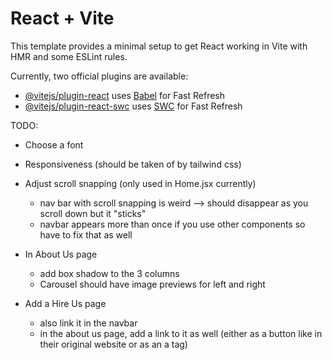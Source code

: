 # React + Vite

This template provides a minimal setup to get React working in Vite with HMR and some ESLint rules.

Currently, two official plugins are available:

- [@vitejs/plugin-react](https://github.com/vitejs/vite-plugin-react/blob/main/packages/plugin-react/README.md) uses [Babel](https://babeljs.io/) for Fast Refresh
- [@vitejs/plugin-react-swc](https://github.com/vitejs/vite-plugin-react-swc) uses [SWC](https://swc.rs/) for Fast Refresh

TODO:

- Choose a font
- Responsiveness (should be taken of by tailwind css)

- Adjust scroll snapping (only used in Home.jsx currently)

  - nav bar with scroll snapping is weird --> should disappear as you scroll down but it "sticks"
  - navbar appears more than once if you use other components so have to fix that as well

- In About Us page

  - add box shadow to the 3 columns
  - Carousel should have image previews for left and right

- Add a Hire Us page

  - also link it in the navbar
  - in the about us page, add a link to it as well (either as a button like in their original website or as an a tag)
